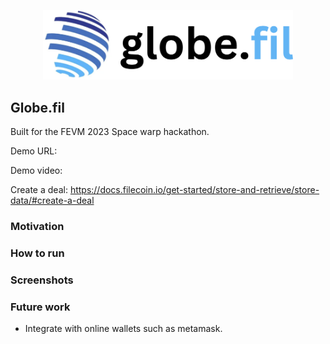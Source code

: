 <p align='center'>
    <img src="./img/logo_trans.png" width=400 />
</p>


Globe.fil
----

<!-- Existing tools -->

Built for the FEVM 2023 Space warp hackathon.

Demo URL: 

Demo video:

Create a deal: https://docs.filecoin.io/get-started/store-and-retrieve/store-data/#create-a-deal


### Motivation



### How to run


### Screenshots



### Future work

* Integrate with online wallets such as metamask.


<!--

Demo flow:
- Show existing tools:
    https://filmine.io: 
    https://filscan.io/: A lot of unnecessary info
    https://plus.fil.org/miners/: Not sure what to do with this information.
- Drawbacks
- Wanted to create a tool that focused on the business value of filecoin
- Prefills a script for uploading files.


🛠 Discovery tools: Best use of FVM to improve transparency around Filecoin economy participants (e.g., storage providers, storage clients etc.).

Example projects may build trustless reputation systems, retrievability oracles, block explorers and more.

-->